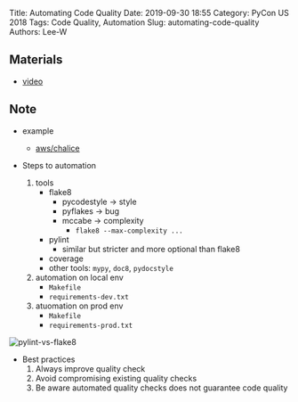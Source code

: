 Title: Automating Code Quality
Date: 2019-09-30 18:55
Category: PyCon US 2018
Tags: Code Quality, Automation
Slug: automating-code-quality
Authors: Lee-W

## Materials
* [video](https://www.youtube.com/watch?v=G1lDk_WKXvY)

## Note
* example
    * [aws/chalice](https://github.com/aws/chalice)

* Steps to automation
    1. tools
        * flake8
            * pycodestyle → style
            * pyflakes → bug
            * mccabe → complexity
                * `flake8 --max-complexity ...`
        * pylint
            * similar but stricter and more optional than flake8
        * coverage
        * other tools: `mypy`, `doc8`, `pydocstyle`
    2. automation on local env
        * `Makefile`
        * `requirements-dev.txt`
    3. atuomation on prod env
        * `Makefile`
        * `requirements-prod.txt`

![pylint-vs-flake8]({static}/images/post-images/automating-code-quality/15698391534086.jpg)

* Best practices
    1. Always improve quality check
    2. Avoid compromising existing quality checks
    3. Be aware automated quality checks does not guarantee code quality
